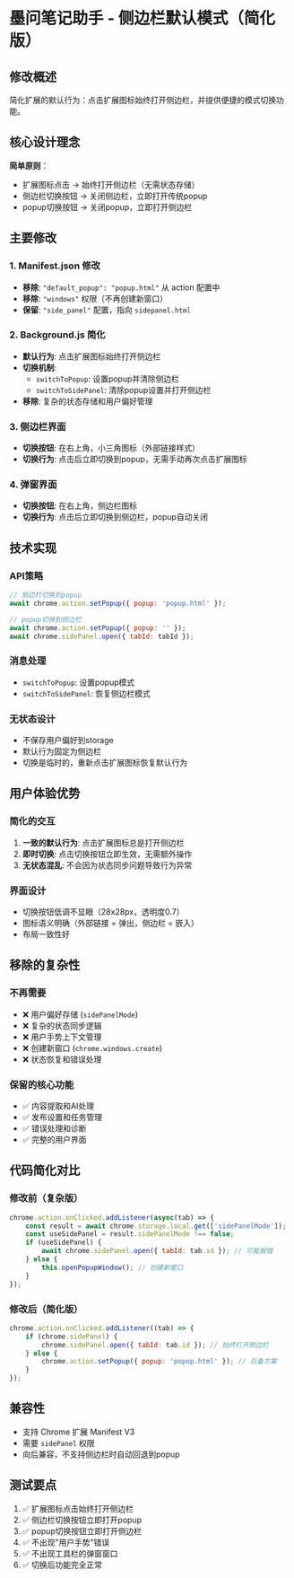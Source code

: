 # 墨问笔记助手 - 侧边栏默认模式（简化版）

## 修改概述

简化扩展的默认行为：点击扩展图标始终打开侧边栏，并提供便捷的模式切换功能。

## 核心设计理念

**简单原则**：
- 扩展图标点击 → 始终打开侧边栏（无需状态存储）
- 侧边栏切换按钮 → 关闭侧边栏，立即打开传统popup
- popup切换按钮 → 关闭popup，立即打开侧边栏

## 主要修改

### 1. Manifest.json 修改
- **移除**: `"default_popup": "popup.html"` 从 action 配置中
- **移除**: `"windows"` 权限（不再创建新窗口）
- **保留**: `"side_panel"` 配置，指向 `sidepanel.html`

### 2. Background.js 简化
- **默认行为**: 点击扩展图标始终打开侧边栏
- **切换机制**: 
  - `switchToPopup`: 设置popup并清除侧边栏
  - `switchToSidePanel`: 清除popup设置并打开侧边栏
- **移除**: 复杂的状态存储和用户偏好管理

### 3. 侧边栏界面
- **切换按钮**: 在右上角，小三角图标（外部链接样式）
- **切换行为**: 点击后立即切换到popup，无需手动再次点击扩展图标

### 4. 弹窗界面
- **切换按钮**: 在右上角，侧边栏图标
- **切换行为**: 点击后立即切换到侧边栏，popup自动关闭

## 技术实现

### API策略
```javascript
// 侧边栏切换到popup
await chrome.action.setPopup({ popup: 'popup.html' });

// popup切换到侧边栏  
await chrome.action.setPopup({ popup: '' });
await chrome.sidePanel.open({ tabId: tabId });
```

### 消息处理
- `switchToPopup`: 设置popup模式
- `switchToSidePanel`: 恢复侧边栏模式

### 无状态设计
- 不保存用户偏好到storage
- 默认行为固定为侧边栏
- 切换是临时的，重新点击扩展图标恢复默认行为

## 用户体验优势

### 简化的交互
1. **一致的默认行为**: 点击扩展图标总是打开侧边栏
2. **即时切换**: 点击切换按钮立即生效，无需额外操作
3. **无状态混乱**: 不会因为状态同步问题导致行为异常

### 界面设计
- 切换按钮低调不显眼（28x28px，透明度0.7）
- 图标语义明确（外部链接 = 弹出，侧边栏 = 嵌入）
- 布局一致性好

## 移除的复杂性

### 不再需要
- ❌ 用户偏好存储 (`sidePanelMode`)
- ❌ 复杂的状态同步逻辑
- ❌ 用户手势上下文管理
- ❌ 创建新窗口 (`chrome.windows.create`)
- ❌ 状态恢复和错误处理

### 保留的核心功能
- ✅ 内容提取和AI处理
- ✅ 发布设置和任务管理
- ✅ 错误处理和诊断
- ✅ 完整的用户界面

## 代码简化对比

### 修改前（复杂版）
```javascript
chrome.action.onClicked.addListener(async(tab) => {
    const result = await chrome.storage.local.get(['sidePanelMode']);
    const useSidePanel = result.sidePanelMode !== false;
    if (useSidePanel) {
        await chrome.sidePanel.open({ tabId: tab.id }); // 可能报错
    } else {
        this.openPopupWindow(); // 创建新窗口
    }
});
```

### 修改后（简化版）
```javascript
chrome.action.onClicked.addListener((tab) => {
    if (chrome.sidePanel) {
        chrome.sidePanel.open({ tabId: tab.id }); // 始终打开侧边栏
    } else {
        chrome.action.setPopup({ popup: 'popup.html' }); // 后备方案
    }
});
```

## 兼容性
- 支持 Chrome 扩展 Manifest V3
- 需要 `sidePanel` 权限
- 向后兼容，不支持侧边栏时自动回退到popup

## 测试要点
1. ✅ 扩展图标点击始终打开侧边栏
2. ✅ 侧边栏切换按钮立即打开popup
3. ✅ popup切换按钮立即打开侧边栏
4. ✅ 不出现"用户手势"错误
5. ✅ 不出现工具栏的弹窗窗口
6. ✅ 切换后功能完全正常 